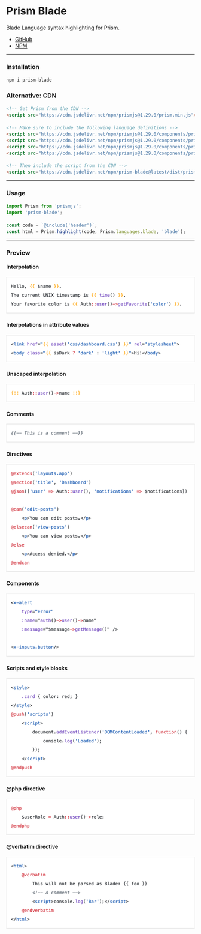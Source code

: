 # Prism Blade

Blade Language syntax highlighting for Prism.

- [GitHub](https://github.com/nicodevs/prism-blade)
- [NPM](https://www.npmjs.com/package/prism-blade)

---

### Installation

```sh
npm i prism-blade
```

### Alternative: CDN

```html
<!-- Get Prism from the CDN -->
<script src="https://cdn.jsdelivr.net/npm/prismjs@1.29.0/prism.min.js"></script>

<!-- Make sure to include the following language definitions -->
<script src="https://cdn.jsdelivr.net/npm/prismjs@1.29.0/components/prism-php.min.js"></script>
<script src="https://cdn.jsdelivr.net/npm/prismjs@1.29.0/components/prism-javascript.min.js"></script>
<script src="https://cdn.jsdelivr.net/npm/prismjs@1.29.0/components/prism-css.min.js"></script>
<script src="https://cdn.jsdelivr.net/npm/prismjs@1.29.0/components/prism-markup-templating.min.js"></script>

<!-- Then include the script from the CDN -->
<script src="https://cdn.jsdelivr.net/npm/prism-blade@latest/dist/prism-blade.min.js"></script>
```

---

### Usage

```js
import Prism from 'prismjs';
import 'prism-blade';

const code = `@include('header')`;
const html = Prism.highlight(code, Prism.languages.blade, 'blade');
```

---

### Preview

#### Interpolation

![Interpolation](docs/images/interpolation.png)

#### Interpolations in attribute values

![Interpolations in attribute values](docs/images/interpolation-attributes.png)

#### Unscaped interpolation

![Unscaped interpolation](docs/images/interpolation-unscaped.png)

#### Comments

![Comments](docs/images/comments.png)

#### Directives

![Directives](docs/images/directives.png)

#### Components

![Components](docs/images/components.png)

#### Scripts and style blocks

![Scripts and style blocks](docs/images/scripts-styles.png)

#### @php directive

![@php directives](docs/images/directive-php.png)

#### @verbatim directive

![@verbatim directives](docs/images/directive-verbatim.png)

